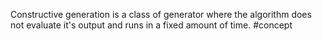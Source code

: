 Constructive generation is a class of generator where the algorithm does not evaluate it's output and runs in a fixed amount of time.
#concept